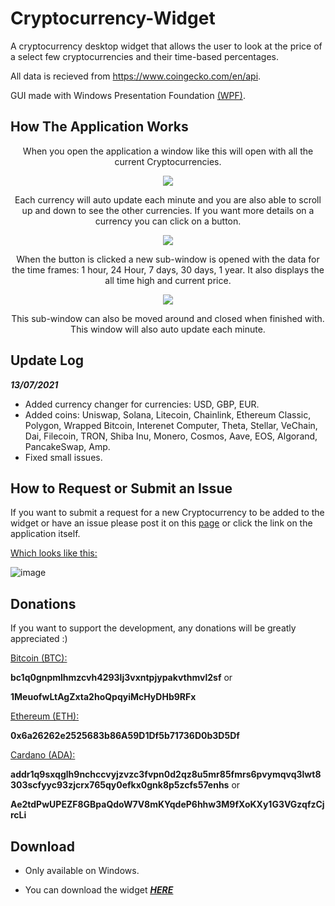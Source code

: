 # Cryptocurrency-Widget
A cryptocurrency desktop widget that allows the user to look at the price of a select few cryptocurrencies and their time-based percentages.

All data is recieved from https://www.coingecko.com/en/api.

GUI made with Windows Presentation Foundation [(WPF)](https://visualstudio.microsoft.com/vs/features/wpf/).

## How The Application Works

<p align="center">
When you open the application a window like this will open with all the current Cryptocurrencies.
</p>
  
<p align="center">
  <img src="https://user-images.githubusercontent.com/71614127/125785569-c92f64cd-783b-4722-8524-9ba24401c106.png">
</p>
<p align="center">
Each currency will auto update each minute and you are also able to scroll up and down to see the other currencies.
If you want more details on a currency you can click on a button.
</p>
<p align="center">
  <img src="https://user-images.githubusercontent.com/71614127/125785617-db30dd1a-992f-41b2-bf89-3fef101670b8.png">
</p>
<p align="center">
When the button is clicked a new sub-window is opened with the data for the time frames: 1 hour, 24 Hour, 7 days, 30 days, 1 year. It also displays the all time high and current price.
</p>
<p align="center">
  <img src="https://user-images.githubusercontent.com/71614127/123336610-0431e700-d53e-11eb-85ea-1170d4ea8860.png">
</p>
<p align="center">
This sub-window can also be moved around and closed when finished with. This window will also auto update each minute.
</p>

## Update Log

__*13/07/2021*__
  
  * Added currency changer for currencies: USD, GBP, EUR.
  * Added coins: Uniswap, Solana, Litecoin, Chainlink, Ethereum Classic, Polygon, Wrapped Bitcoin, Interenet Computer, Theta, Stellar, VeChain, Dai, Filecoin, TRON,       Shiba Inu, Monero, Cosmos, Aave, EOS, Algorand, PancakeSwap, Amp.
  * Fixed small issues.



## How to Request or Submit an Issue

If you want to submit a request for a new Cryptocurrency to be added to the widget or have an issue please post it on this [page](https://github.com/JM1F/Cryptocurrency-Widget/issues) or click the link on the application itself. 


<ins>Which looks like this:</ins>

![image](https://user-images.githubusercontent.com/71614127/123338073-262c6900-d540-11eb-8c93-bdf75b692163.png)

## Donations

If you want to support the development, any donations will be greatly appreciated :)



<ins>Bitcoin (BTC):</ins> 

**bc1q0gnpmlhmzcvh4293lj3vxntpjypakvthmvl2sf** or

**1MeuofwLtAgZxta2hoQpqyiMcHyDHb9RFx**

<ins>Ethereum (ETH):</ins>

**0x6a26262e2525683b86A59D1Df5b71736D0b3D5Df**

<ins>Cardano (ADA):</ins>

**addr1q9sxqglh9nchccvyjzvzc3fvpn0d2qz8u5mr85fmrs6pvymqvq3lwt8303scfyyc93zjcrx765qy0efkx0gnk8p5zcfs57enhs** or 

**Ae2tdPwUPEZF8GBpaQdoW7V8mKYqdeP6hhw3M9fXoKXy1G3VGzqfzCjrcLi**

               
## Download

* Only available on Windows.

* You can download the widget ***<ins>[HERE](https://github.com/JM1F/Cryptocurrency-Widget/releases/download/v1.0/CryptocurrencyWidget.zip)</ins>***
